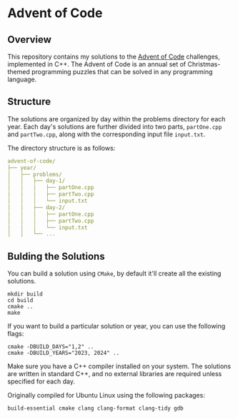# Advent of Code

## Overview

This repository contains my solutions to the [Advent of Code](https://adventofcode.com) challenges, implemented in C++. The Advent of Code is an annual set of Christmas-themed programming puzzles that can be solved in any programming language.

## Structure

The solutions are organized by day within the problems directory for each year. Each day's solutions are further divided into two parts, `partOne.cpp` and `partTwo.cpp`, along with the corresponding input file `input.txt`.

The directory structure is as follows:

```yaml
advent-of-code/
├── year/
│   ├── problems/
│   │   ├── day-1/
│   │   │   ├── partOne.cpp
│   │   │   ├── partTwo.cpp
│   │   │   └── input.txt
│   │   ├── day-2/
│   │   │   ├── partOne.cpp
│   │   │   ├── partTwo.cpp
│   │   │   └── input.txt
│   │   └── ...
```

## Bulding the Solutions

You can build a solution using `CMake`, by default it'll create all the existing solutions.

```
mkdir build
cd build
cmake ..
make
```

If you want to build a particular solution or year, you can use the following flags:

```
cmake -DBUILD_DAYS="1,2" ..
cmake -DBUILD_YEARS="2023, 2024" ..
```

Make sure you have a C++ compiler installed on your system. The solutions are written in standard C++, and no external libraries are required unless specified for each day.

Originally compiled for Ubuntu Linux using the following packages:

```
build-essential cmake clang clang-format clang-tidy gdb
```
